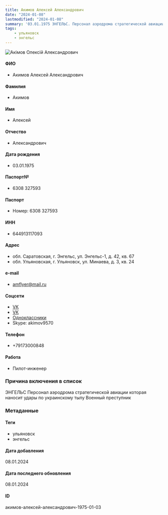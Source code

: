 ```yaml
---
title: Акимов Алексей Александрович
date: "2024-01-08"
lastmodified: "2024-01-08"
summary: '03.01.1975 ЭНГЕЛЬС. Персонал аэродрома стратегической авиации которая наносит удары по украинскому тылу. Военный преступник'
tags: 
    - ульяновск
    - энгельс
---
```

<!--# pp2-->
<!--## Фигурант-->
<!--### Личные данные-->
<!--#### Фото-->
![Акімов Олексій Александрович](https://molfar.com/images/optimized/1696844150_1590358534.png)
#### ФИО
- Акимов Алексей Александрович
#### Фамилия
- Акимов
#### Имя
- Алексей
#### Отчество
- Александрович
#### Дата рождения
- 03.01.1975
#### Паспорт№
- 6308 327593
#### Паспорт
- Номер: 6308 327593
#### ИНН
- 644913117093
#### Адрес
- обл. Саратовская, г. Энгельс, ул. Энгельс-1, д. 42, кв. 67
- обл. Ульяновская, г. Ульяновск, ул. Минаева, д. 3, кв. 24
#### e-mail
- amflyer@mail.ru
#### Соцсети
- [VK](https://vk.com/id226885782)
- [VK](https://vk.com/id37171173)
- [Одноклассники](https://ok.ru/profile/244362173004)
- Skype: akimov9570
#### Телефон
- +79173000848
#### Работа
- Пилот-инженер
### Причина включения в список
ЭНГЕЛЬС
Персонал аэродрома стратегической авиации которая наносит удары по украинскому тылу
Военный преступник
### Метаданные
#### Теги
- ульяновск
- энгельс
#### Дата добавления
08.01.2024
#### Дата последнего обновления
08.01.2024
#### ID
акимов-алексей-александрович-1975-01-03
<!--## END;-->
